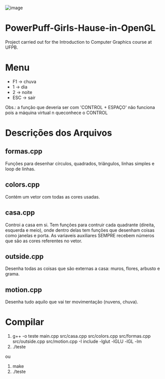 ![image](https://github.com/Thashdb/PowerPuff-Girls-Hause-in-OpenGL/assets/49776289/c8bf8ee3-711c-4d16-be4c-fda4b806ed01)
# PowerPuff-Girls-Hause-in-OpenGL
Project carried out for the Introduction to Computer Graphics course at UFPB.

# Menu

- F1 -> chuva
- 1 -> dia
- 2 -> noite
- ESC -> sair

Obs.: a função que deveria ser com 'CONTROL + ESPAÇO' não funciona pois a máquina virtual n queconhece o CONTROL

# Descrições dos Arquivos

## formas.cpp

Funções para desenhar círculos, quadrados, triângulos, linhas simples e loop de linhas.

## colors.cpp

Contém um vetor com todas as cores usadas.

## casa.cpp

Controi a casa em si. Tem funções para contruir cada quadrante (direita, esquerda e meio), onde dentro delas tem funções que desenham coisas como janelas e porta. As variaveis auxiliares SEMPRE recebem números que são as cores referentes no vetor.

## outside.cpp

Desenha todas as coisas que são externas a casa: muros, flores, arbusto e grama.

## motion.cpp

Desenha tudo aquilo que vai ter movimentação (nuvens, chuva).

# Compilar

1. g++ -o teste main.cpp src/casa.cpp src/colors.cpp src/formas.cpp src/outside.cpp src/motion.cpp -I include -lglut -lGLU -lGL -lm
2. ./teste

ou 

1. make
2. ./teste
